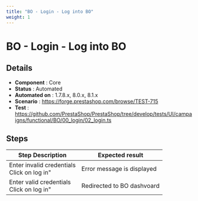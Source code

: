 ```yaml
---
title: "BO - Login - Log into BO"
weight: 1
---
```


# BO - Login - Log into BO
## Details
* **Component** : Core
* **Status** : Automated
* **Automated on** : 1.7.8.x, 8.0.x, 8.1.x
* **Scenario** : https://forge.prestashop.com/browse/TEST-715
* **Test** : https://github.com/PrestaShop/PrestaShop/tree/develop/tests/UI/campaigns/functional/BO/00_login/02_login.ts

## Steps
| Step Description | Expected result |
| ----- | ----- |
| Enter invalid credentials<br>Click on log in" | Error message is displayed |
| Enter valid credentials<br>Click on log in" | Redirected to BO dashvoard |
